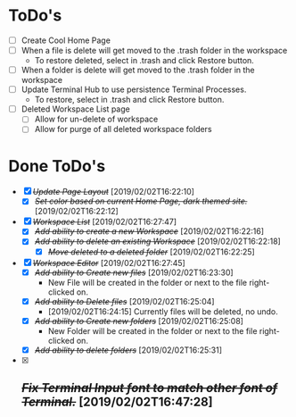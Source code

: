 
# ToDo's

- [ ] Create Cool Home Page
- [ ] When a file is delete will get moved to the .trash folder in the workspace
  - To restore deleted, select in .trash and click Restore button.
- [ ] When a folder is delete will get moved to the .trash folder in the workspace
- [ ] Update Terminal Hub to use persistence Terminal Processes.
  - To restore, select in .trash and click Restore button.
- [ ] Deleted Workspace List page
    - [ ] Allow for un-delete of workspace
    - [ ] Allow for purge of all deleted workspace folders

# Done ToDo's
- [X] ~~*Update Page Layout*~~ [2019/02/02T16:22:10]
  - [X] ~~*Set color based on current Home Page, dark themed site.*~~ [2019/02/02T16:22:12]
- [X] ~~*Workspace List*~~ [2019/02/02T16:27:47]
  - [X] ~~*Add ability to create a new Workspace*~~ [2019/02/02T16:22:16]
  - [X] ~~*Add ability to delete an existing Workspace*~~ [2019/02/02T16:22:18]
    - [X] ~~*Move deleted to a deleted folder*~~ [2019/02/02T16:22:25]
- [X] ~~*Workspace Editor*~~ [2019/02/02T16:27:45]
  - [X] ~~*Add ability to Create new files*~~ [2019/02/02T16:23:30]
    - New File will be created in the folder or next to the file right-clicked on.
  - [X] ~~*Add ability to Delete files*~~ [2019/02/02T16:25:04]
    - [2019/02/02T16:24:15] Currently files will be deleted, no undo.
  - [X] ~~*Add ability to Create new folders*~~ [2019/02/02T16:25:08]
    - New Folder will be created in the folder or next to the file right-clicked on.
  - [X] ~~*Add ability to delete folders*~~ [2019/02/02T16:25:31]
- [X] ~~*Fix Terminal Input font to match other font of Terminal.*~~ [2019/02/02T16:47:28]
  - 